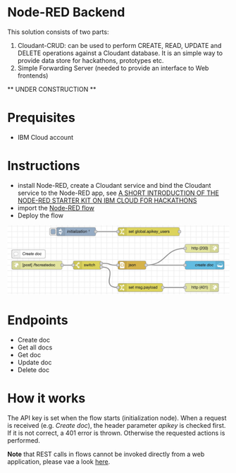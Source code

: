 # Node-RED Backend

This solution consists of two parts:
1. Cloudant-CRUD: can be used to perform CREATE, READ, UPDATE and DELETE operations against a Cloudant database. It is an simple way to provide data store for hackathons, prototypes etc.
2. Simple Forwarding Server (needed to provide an interface to Web frontends)

** UNDER CONSTRUCTION **

# Prequisites
- IBM Cloud account

# Instructions
- install Node-RED, create a Cloudant service and bind the Cloudant service to the Node-RED app, see [A SHORT INTRODUCTION OF THE NODE-RED STARTER KIT ON IBM CLOUD FOR HACKATHONS](https://suedbroecker.net/2020/03/09/a-short-introduction-of-the-node-red-starter-kit-on-ibm-cloud-for-hackathons/)
- import the [Node-RED flow](https://github.com/gitjps/Node-RED-Cloudant-CRUD/blob/master/Node-RED.json) 
- Deploy the flow

![Node-RED flow](node-red-crud.jpg)

# Endpoints
- Create doc
- Get all docs
- Get doc
- Update doc
- Delete doc

# How it works
The API key is set when the flow starts (initialization node).
When a request is received (e.g. *Create doc*), the header parameter *apikey*  is checked first. If it is not correct, a 401 error is thrown. Otherwise the requested actions is performed.


**Note** that REST calls in flows cannot be invoked directly from a web application, please vae a look [here](/simple_forward_server).
